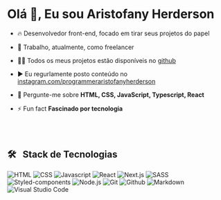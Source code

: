 <h1 align="left">Olá 👋, Eu sou Aristofany Herderson</h1>

- 🔥 Desenvolvedor front-end, focado em tirar seus projetos do papel

- 🔭 Trabalho, atualmente, como freelancer

- 👨‍💻 Todos os meus projetos estão disponíveis no [github](https://github.com/aristofanyherderson?tab=repositories)

- ▶️ Eu regurlamente posto conteúdo no [instagram.com/programmeraristofanyherderson](https://instagram.com/programmeraristofanyherderson)

- 💬 Pergunte-me sobre **HTML, CSS, JavaScript, Typescript, React**

- ⚡ Fun fact **Fascinado por tecnologia**

<br><br>

## 🛠 &nbsp; Stack de Tecnologias

![HTML](https://img.shields.io/badge/HTML-000000.svg?style=for-the-badge&labelColor=000&logo=html5&logoColor=fff&logoWidth=20)
![CSS](https://img.shields.io/badge/CSS-000000.svg?style=for-the-badge&labelColor=000&logo=css3&logoColor=fff&logoWidth=20)
![Javascript](https://img.shields.io/badge/JAVASCRIPT-000000.svg?style=for-the-badge&labelColor=000&logo=javascript&logoColor=fff&logoWidth=20)
![React](https://img.shields.io/badge/REACT-000000.svg?style=for-the-badge&labelColor=000&logo=react&logoColor=fff&logoWidth=20)
![Next.js](https://img.shields.io/badge/NEXT-000000.svg?style=for-the-badge&labelColor=000&logo=next.js&logoColor=fff&logoWidth=20)
![SASS](https://img.shields.io/badge/SASS-000000.svg?style=for-the-badge&labelColor=000&logo=sass&logoColor=fff&logoWidth=20)
![Styled-components](https://img.shields.io/badge/STYLED%20COMPONENTS-000000.svg?style=for-the-badge&labelColor=000&logo=styledcomponents&logoColor=fff&logoWidth=20)
![Node.js](https://img.shields.io/badge/NODEJS-000000.svg?style=for-the-badge&labelColor=000&logo=node.js&logoColor=fff&logoWidth=20)
![Git](https://img.shields.io/badge/GIT-000000.svg?style=for-the-badge&labelColor=000&logo=git&logoColor=fff&logoWidth=20)
![Github](https://img.shields.io/badge/GITHUB-000000.svg?style=for-the-badge&labelColor=000&logo=github&logoColor=fff&logoWidth=20)
![Markdown](https://img.shields.io/badge/MARKDOWN-000000.svg?style=for-the-badge&labelColor=000&logo=markdown&logoColor=fff&logoWidth=20)
![Visual Studio Code](https://img.shields.io/badge/VISUAL%20STUDIO%20CODE-000000.svg?style=for-the-badge&labelColor=000&logo=visual-studio-code&logoColor=fff&logoWidth=20)

<!--
![JavaScript](https://img.shields.io/badge/-JavaScript-05122A?style=flat&logo=javascript)&nbsp;
![Node.js](https://img.shields.io/badge/-Node.js-05122A?style=flat&logo=node.js)&nbsp;
![HTML](https://img.shields.io/badge/-HTML-05122A?style=flat&logo=HTML5)&nbsp;
![CSS](https://img.shields.io/badge/-CSS-05122A?style=flat&logo=CSS3&logoColor=1572B6)&nbsp;
![React](https://img.shields.io/badge/-React-05122A?style=flat&logo=react)&nbsp;
![Git](https://img.shields.io/badge/-Git-05122A?style=flat&logo=git)&nbsp;
![GitHub](https://img.shields.io/badge/-GitHub-05122A?style=flat&logo=github)&nbsp;
![Markdown](https://img.shields.io/badge/-Markdown-05122A?style=flat&logo=markdown)&nbsp;
![Visual Studio Code](https://img.shields.io/badge/-Visual%20Studio%20Code-05122A?style=flat&logo=visual-studio-code&logoColor=007ACC)&nbsp;
![PostgreSQL](https://img.shields.io/badge/-PostgreSQL-05122A?style=flat&logo=postgresql)&nbsp;
![SQLite](https://img.shields.io/badge/-SQLite-05122A?style=flat&logo=sqlite)&nbsp; -->

<br><br>
